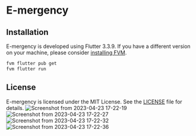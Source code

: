 # E-mergency

## Installation
E-mergency is developed using Flutter 3.3.9. If you have a different version on your machine, please consider [installing FVM](https://fvm.app/docs/getting_started/installation). 

```s
fvm flutter pub get
fvm flutter run
```

## License
E-mergency is licensed under the MIT License. See the [LICENSE](LICENSE) file for details.
![Screenshot from 2023-04-23 17-22-19](https://user-images.githubusercontent.com/115885247/233834183-65a86b3e-b2e3-467e-a745-0fec8c0d1f80.png)
![Screenshot from 2023-04-23 17-22-27](https://user-images.githubusercontent.com/115885247/233834182-04313890-221b-4b72-9a28-65eb345653f4.png)
![Screenshot from 2023-04-23 17-22-32](https://user-images.githubusercontent.com/115885247/233834180-47b839e2-95c5-4b20-9746-94d530532e36.png)
![Screenshot from 2023-04-23 17-22-36](https://user-images.githubusercontent.com/115885247/233834178-b8abe886-d675-4178-9ee5-875b0b14b1f2.png)
